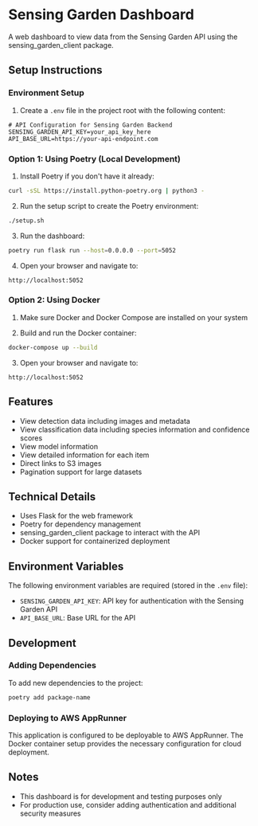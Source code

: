 # Sensing Garden Dashboard

A web dashboard to view data from the Sensing Garden API using the sensing_garden_client package.

## Setup Instructions

### Environment Setup

1. Create a `.env` file in the project root with the following content:

```
# API Configuration for Sensing Garden Backend
SENSING_GARDEN_API_KEY=your_api_key_here
API_BASE_URL=https://your-api-endpoint.com
```

### Option 1: Using Poetry (Local Development)

1. Install Poetry if you don't have it already:

```bash
curl -sSL https://install.python-poetry.org | python3 -
```

2. Run the setup script to create the Poetry environment:

```bash
./setup.sh
```

3. Run the dashboard:

```bash
poetry run flask run --host=0.0.0.0 --port=5052
```

4. Open your browser and navigate to:

```
http://localhost:5052
```

### Option 2: Using Docker

1. Make sure Docker and Docker Compose are installed on your system

2. Build and run the Docker container:

```bash
docker-compose up --build
```

3. Open your browser and navigate to:

```
http://localhost:5052
```

## Features

- View detection data including images and metadata
- View classification data including species information and confidence scores
- View model information
- View detailed information for each item
- Direct links to S3 images
- Pagination support for large datasets

## Technical Details

- Uses Flask for the web framework
- Poetry for dependency management
- sensing_garden_client package to interact with the API
- Docker support for containerized deployment

## Environment Variables

The following environment variables are required (stored in the `.env` file):

- `SENSING_GARDEN_API_KEY`: API key for authentication with the Sensing Garden API
- `API_BASE_URL`: Base URL for the API

## Development

### Adding Dependencies

To add new dependencies to the project:

```bash
poetry add package-name
```

### Deploying to AWS AppRunner

This application is configured to be deployable to AWS AppRunner. The Docker container setup provides the necessary configuration for cloud deployment.

## Notes

- This dashboard is for development and testing purposes only
- For production use, consider adding authentication and additional security measures
